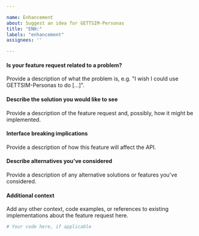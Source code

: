 ```yaml
---

name: Enhancement
about: Suggest an idea for GETTSIM-Personas
title: "ENH:"
labels: "enhancement"
assignees: ''

---
```


#### Is your feature request related to a problem?

Provide a description of what the problem is, e.g. "I wish I could use
GETTSIM-Personas to do [...]".

#### Describe the solution you would like to see

Provide a description of the feature request and, possibly, how it might be implemented.

#### Interface breaking implications

Provide a description of how this feature will affect the API.

#### Describe alternatives you've considered

Provide a description of any alternative solutions or features you've considered.

#### Additional context

Add any other context, code examples, or references to existing implementations about
the feature request here.

```python
# Your code here, if applicable
```
